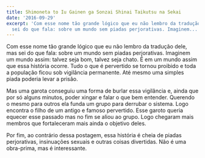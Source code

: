 ```yaml
---
title: Shimoneta to Iu Gainen ga Sonzai Shinai Taikutsu na Sekai
date: '2016-09-29'
excerpt: 'Com esse nome tão grande lógico que eu não lembro da tradução dele, mas
  sei do que fala: sobre um mundo sem piadas perjorativas. Imaginem...'
---
```




Com esse nome tão grande lógico que eu não lembro da tradução dele, mas sei do que fala: sobre um mundo sem piadas perjorativas. Imaginem um mundo assim: talvez seja bom, talvez seja chato. É em um mundo assim que essa história ocorre. Tudo o que é pervertido se tornou proibido e toda a população ficou sob vigilância permanente. Até mesmo uma simples piada poderia levar a prisão.

Mas uma garota conseguiu uma forma de burlar essa vigilância e, ainda que por só alguns minutos, poder xingar e falar o que bem entender. Querendo o mesmo para outros ela funda um grupo para derrubar o sistema. Logo encontra o filho de um antigo e famoso pervertido. Esse garoto queria equecer esse passado mas no fim se aliou ao grupo. Logo chegaram mais membros que fortaleceram mais ainda o objetivo deles.

Por fim, ao contrário dessa postagem, essa história é cheia de piadas perjorativas, insinuações sexuais e outras coisas divertidas. Não é uma obra-prima, mas é interessante.

